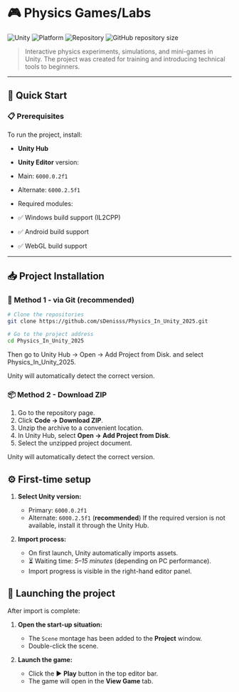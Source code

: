 # 🎮 Physics Games/Labs

![Unity](https://img.shields.io/badge/Unity-6000.0.2f1%2B-blue.svg)
![Platform](https://img.shields.io/badge/Platform-Windows%20%7C%20Android%20%7C%20WebGL-lightgrey.svg)
![Repository](https://img.shields.io/badge/Repository-Physics_In_Unity_2025-brightgreen.svg)
![GitHub repository size](https://img.shields.io/github/repo-size/sDenisss/Physics_In_Unity_2025?color=ff6f61&label=Repo%20Size)

> Interactive physics experiments, simulations, and mini-games in Unity.
> The project was created for training and introducing technical tools to beginners.

---

## 🚀 Quick Start

### 📋 Prerequisites

To run the project, install:

- **Unity Hub**
- **Unity Editor** version:
- Main: `6000.0.2f1`
- Alternate: `6000.2.5f1`
- Required modules:

- ✅ Windows build support (IL2CPP)
- ✅ Android build support
- ✅ WebGL build support

---

## 📥 Project Installation

### 🧩 Method 1 - via Git (**recommended**)

``` bash
# Clone the repositories
git clone https://github.com/sDenisss/Physics_In_Unity_2025.git

# Go to the project address
cd Physics_In_Unity_2025
```

Then go to Unity Hub → Open → Add Project from Disk.
and select Physics_In_Unity_2025.

Unity will automatically detect the correct version.

### 📦 Method 2 - Download ZIP

1. Go to the repository page.
2. Click **Code → Download ZIP**.
3. Unzip the archive to a convenient location.
4. In Unity Hub, select **Open → Add Project from Disk**.
5. Select the unzipped project document.

Unity will automatically detect the correct version.

## ⚙️ First-time setup

1. **Select Unity version:**
    - Primary: `6000.0.2f1`
    - Alternate: `6000.2.5f1` (**recommended**)
If the required version is not available, install it through the Unity Hub.

2. **Import process:**
    - On first launch, Unity automatically imports assets.
    - ⏳ Waiting time: *5–15 minutes* (depending on PC performance).
    - Import progress is visible in the right-hand editor panel.

## 🎯 Launching the project

After import is complete:

1. **Open the start-up situation:**
    - The `Scene` montage has been added to the **Project** window.
    - Double-click the scene.

2. **Launch the game:**
    - Click the ▶ **Play** button in the top editor bar.
    - The game will open in the **View Game** tab.
